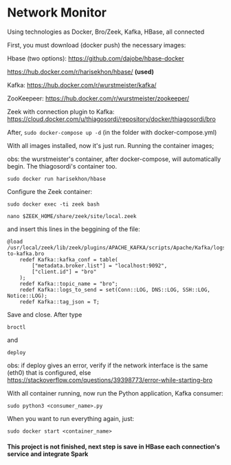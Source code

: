 # Network Monitor
 Using technologies as Docker, Bro/Zeek, Kafka, HBase, all connected


First, you must download (docker push) the necessary images:

Hbase (two options):
https://github.com/dajobe/hbase-docker

https://hub.docker.com/r/harisekhon/hbase/ <b>(used)</b>

Kafka:
https://hub.docker.com/r/wurstmeister/kafka/

ZooKeepeer:
https://hub.docker.com/r/wurstmeister/zookeeper/

Zeek with connection plugin to Kafka:
https://cloud.docker.com/u/thiagosordi/repository/docker/thiagosordi/bro

After, ```sudo docker-compose up -d``` (in the folder with docker-compose.yml)

With all images installed, now it's just run. Running the container images;

obs: the wurstmeister's container, after docker-compose, will automatically begin. The thiagosordi's container too.

```sudo docker run harisekhon/hbase```

Configure the Zeek container:

```sudo docker exec -ti zeek bash```

```nano $ZEEK_HOME/share/zeek/site/local.zeek```

and insert this lines in the beggining of the file:

```
@load /usr/local/zeek/lib/zeek/plugins/APACHE_KAFKA/scripts/Apache/Kafka/logs-to-kafka.bro
    redef Kafka::kafka_conf = table(
        ["metadata.broker.list"] = "localhost:9092",
        ["client.id"] = "bro"
    );
    redef Kafka::topic_name = "bro";
    redef Kafka::logs_to_send = set(Conn::LOG, DNS::LOG, SSH::LOG, Notice::LOG);
    redef Kafka::tag_json = T;
```

Save and close. After type

```broctl```

and 

```deploy```

obs: if deploy gives an error, verify if the network interface is the same (eth0) that is configured, else https://stackoverflow.com/questions/39398773/error-while-starting-bro

With all container running, now run the Python application, Kafka consumer:

```sudo python3 <consumer_name>.py```

When you want to run everything again, just:

```sudo docker start <container_name>```

<h4>This project is not finished, next step is save in HBase each connection's service and integrate Spark</h4>

